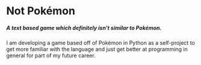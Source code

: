 # Not Pokémon
##### A text based game which definitely isn't similar to Pokémon.

I am developing a game based off of Pokémon in Python as a self-project to get more familiar with the language and just get better at programming in general for part of my future career.

